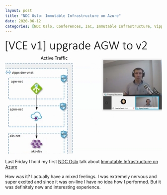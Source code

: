 ```yaml
---
layout: post
title: "NDC Oslo: Immutable Infrastructure on Azure"
date: 2020-06-12
categories: [NDC Oslo, Conferences, IaC, Immutable Infrastructure, Vipps]
---
```


![logo](/images/2020-06-12-ndc-oslo-live.png)

Last Friday I hold my first [NDC Oslo](https://ndcoslo.com/) talk about [Immutable Infrastructure on Azure](https://ndcoslo.com/talk/immutable-infrastructure-on-azure/)

How was it? I actually have a mixed feelings.
I was extremely nervous and super excited and since it was on-line I have no idea how I performed.
But it was definitely new and interesting experience.

